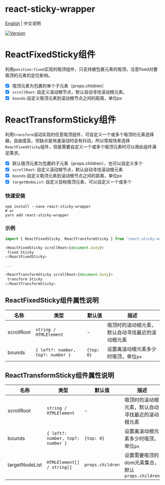 # react-sticky-wrapper

[English](./README.md) | 中文说明

[![Version](https://img.shields.io/badge/version-1.1.3-green)](https://www.npmjs.com/package/react-sticky-wrapper)

# ReactFixedSticky组件
  利用`position:fixed`实现的吸顶组件，只支持被包裹元素的吸顶，注意fixed对要吸顶的元素的定位影响。
- [x] 吸顶元素为包裹的单个子元素（props.children）
- [x] `scrollRoot`: 自定义滚动根节点，默认自动寻找滚动根元素。
- [x] `bounds`:自定义吸顶元素到滚动根节点之间的距离，单位px

# ReactTransformSticky组件
  利用`transform`滚动实现的任意吸顶组件，可自定义一个或多个吸顶的元素选择器，自由度高，但缺点是快速滚动时会有抖动，所以常规场景选择`ReactFixedSticky`组件，但是需要自定义一个或多个吸顶元素时可以用此组件满足需求。
- [x] 默认吸顶元素为包裹的子元素（props.children），也可以自定义多个
- [x] `scrollRoot`: 自定义滚动根节点，默认自动寻找滚动根元素
- [x] `bounds`:自定义吸顶元素到滚动根节点之间的距离，单位px
- [x] `targetNodeList`: 自定义目标吸顶元素，可以自定义一个或多个

### 快速安装
```
npm install --save react-sticky-wrapper
# or
yarn add react-sticky-wrapper
```

### 示例
```javascript
import { ReactFixedSticky, ReactTransformSticky } from 'react-sticky-wrapper';

<ReactFixedSticky scrollRoot={document.body}>
 fixed Sticky
</ReactFixedSticky>

...

<ReactTransformSticky scrollRoot={document.body}>
 transform Sticky
</ReactTransformSticky>

```

## ReactFixedSticky组件属性说明

| 名称                          | 类型                  | 默认值                                                         | 描述                                                                                                      |
| ----------------------------- | --------------------- | -------------------------------------------------------------- | --------------------------------------------------------------------------------------------------------- |
| scrollRoot                      | `string / HTMLElement`            | -                                                  | 吸顶时的滚动根元素，默认自动寻找最近的滚动根元素                                                                                  |
| bounds                  | `{ left?: number, top?: number }`            | `{top: 0}`                                                  | 设置离滚动根元素多少时吸顶，单位`px  `                                                                              |

## ReactTransformSticky组件属性说明

| 名称                          | 类型                  | 默认值                                                         | 描述                                                                                                      |
| ----------------------------- | --------------------- | -------------------------------------------------------------- | --------------------------------------------------------------------------------------------------------- |
| scrollRoot                      | `string / HTMLElement`            | -                                                  | 吸顶时的滚动根元素，默认自动寻找最近的滚动根元素                                                                                  |
| bounds                  | `{ left?: number, top?: number }`            | `{top: 0}`                                                  | 设置离滚动根元素多少时吸顶，单位`px`                                                                              |
| targetNodeList          | `HTMLElement[] / string[]`                         | `props.children`                                                  | 设置需要吸顶的dom元素集合，默认`props.children`                                                  |



